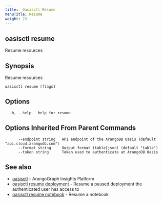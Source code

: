 ```yaml
---
title:  Oasisctl Resume
menuTitle: Resume
weight: 23
---
```

## oasisctl resume

Resume resources

## Synopsis
Resume resources

```
oasisctl resume [flags]
```

## Options
```
  -h, --help   help for resume
```

## Options Inherited From Parent Commands
```
      --endpoint string   API endpoint of the ArangoDB Oasis (default "api.cloud.arangodb.com")
      --format string     Output format (table|json) (default "table")
      --token string      Token used to authenticate at ArangoDB Oasis
```

## See also
* [oasisctl](../options.md)	 - ArangoGraph Insights Platform
* [oasisctl resume deployment](resume-deployment.md)	 - Resume a paused deployment the authenticated user has access to
* [oasisctl resume notebook](resume-notebook.md)	 - Resume a notebook

